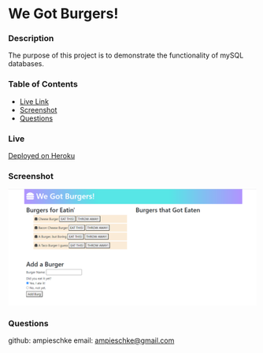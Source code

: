 
# We Got Burgers!
  

  ### Description
  The purpose of this project is to demonstrate the functionality of mySQL databases.

  ### Table of Contents

  * [Live Link](#live)
  * [Screenshot](#screenshot)
  * [Questions](#questions)


  ### Live
  [Deployed on Heroku](https://shrouded-anchorage-20655.herokuapp.com/)

  ### Screenshot
  ![Screenshot](assets/EDB_EX.PNG)
  

  ### Questions
  github: ampieschke
  email: ampieschke@gmail.com
  